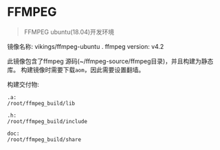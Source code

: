 # FFMPEG
> FFMPEG ubuntu(18.04)开发环境

镜像名称: vikings/ffmpeg-ubuntu . ffmpeg version: v4.2

此镜像包含了ffmpeg 源码(~/ffmpeg-source/ffmpeg目录)，并且构建为静态库。 构建镜像时需要下载`aom`，因此需要设置翻墙。

构建交付物:

```
.a:
/root/ffmpeg_build/lib
```

```
.h:
/root/ffmpeg_build/include
```

```
doc:
/root/ffmpeg_build/share
```